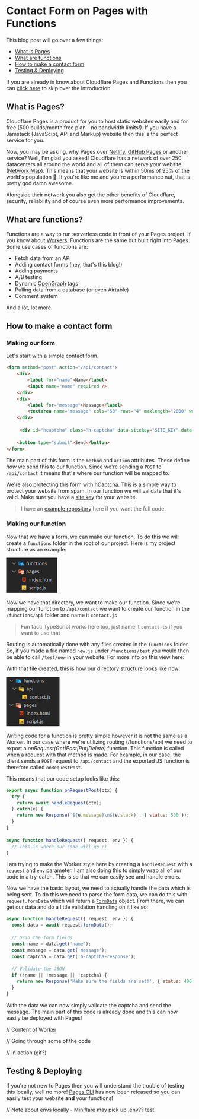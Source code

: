 # Contact Form on Pages with Functions

This blog post will go over a few things:
* [What is Pages](#what-is-pages%3F)
* [What are functions](#what-are-functions%3F)
* [How to make a contact form](#how-to-make-a-contact-form)
* [Testing & Deploying](#testing-%26-deploying)

If you are already in know about Cloudflare Pages and Functions then you can [click here](#How-to-make-a-contact-form) to skip over the introduction

## What is Pages?
Cloudflare Pages is a product for you to host static websites easily and for free (500 builds/month free plan - no bandwidth limits!). If you have a Jamstack (JavaScipt, API and Markup) website then this is the perfect service for you.

Now, you may be asking, why Pages over [Netlify](https://www.netlify.com/), [GitHub Pages](https://pages.github.com/) or another service? Well, I'm glad you asked! Cloudflare has a network of over 250 datacenters all around the world and all of them can serve _your_ website ([Network Map](https://cloudflare.com/network)). This means that your website is within 50ms of 95% of the world's population 🤯. If you're like me and you're a performance nut, that is pretty god damn awesome.

Alongside their network you also get the other benefits of Cloudflare, security, reliability and of course even more performance improvements.

## What are functions?
Functions are a way to run serverless code in front of your Pages project. If you know about [Workers](https://workers.dev), Functions are the same but built right into Pages. Some use cases of functions are:
* Fetch data from an API
* Adding contact forms (hey, that's this blog!)
* Adding payments
* A/B testing
* Dynamic [OpenGraph](https://ogp.me/) tags
* Pulling data from a database (or even Airtable)
* Comment system

And a lot, lot more.

## How to make a contact form

### Making our form

Let's start with a simple contact form.
```html
<form method="post" action="/api/contact">
    <div>
        <label for="name">Name</label>
        <input name="name" required />
    </div>
    <div>
        <label for="message">Message</label>
        <textarea name="message" cols="50" rows="4" maxlength="2000" wrap="soft" required></textarea>
    </div>

     <div id="hcaptcha" class="h-captcha" data-sitekey="SITE_KEY" data-theme="dark"></div>

    <button type="submit">Send</button>
</form>
```

The main part of this form is the `method` and `action` attributes. These define _how_ we send this to our function. Since we're sending a `POST` to `/api/contact` it means that's where our function will be mapped to.

We're also protecting this form with [hCaptcha](https://hcaptcha.com/). This is a simple way to protect your website from spam. In our function we will validate that it's valid. Make sure you have a [site key](https://hcaptcha.com/signup) for your website.

> I have an [example repository](https://github.com/WalshyDev/pages-functions-contact) here if you want the full code.

### Making our function

Now that we have a form, we can make our function. To do this we will create a `functions` folder in the root of our project. Here is my project structure as an example:

<!-- ![Project Structure](/img/pages-functions/pages_functions_structure_functions_dir.png) -->
![Project Structure](../../../public/img/pages-functions/pages_functions_structure_functions_dir.png)

Now we have that directory, we want to make our function. Since we're mapping our function to `/api/contact` we want to create our function in the `/functions/api` folder and name it `contact.js`
> Fun fact: TypeScript works here too, just name it `contact.ts` if you want to use that

Routing is automatically done with any files created in the `functions` folder. So, if you made a file named `new.js` under `/functions/test` you would then be able to call `/test/new` in your website. For more info on this view here: <PAGES DOCS>

With that file created, this is how our directory structure looks like now:

<!-- ![Project Structure](/img/pages-functions/pages_functions_structure_fnc_api_contact.png) -->
![Project Structure](../../../public/img/pages-functions/pages_functions_structure_fnc_api_contact.png)

Writing code for a function is pretty simple however it is not the same as a Worker. In our case where we're utilizing routing (/functions/api) we need to export a _onRequest(Get|Post|Put|Delete)_ function. This function is called when a request with that method is made. For example, in our case, the client sends a `POST` request to `/api/contact` and the exported JS function is therefore called `onRequestPost`.

This means that our code setup looks like this:
```js
export async function onRequestPost(ctx) {
  try {
    return await handleRequest(ctx);
  } catch(e) {
    return new Response(`${e.message}\n${e.stack}`, { status: 500 }); 
  }
}

async function handleRequest({ request, env }) {
  // This is where our code will go :)
}
```

I am trying to make the Worker style here by creating a `handleRequest` with a [`request`](https://developer.mozilla.org/en-US/docs/Web/API/Request) and `env` parameter. I am also doing this to simply wrap all of our code in a try-catch. This is so that we can easily see and handle errors.

Now we have the basic layout, we need to actually handle the data which is being sent. To do this we need to parse the form data, we can do this with `request.formData` which will return a [`FormData`](https://developer.mozilla.org/en-US/docs/Web/API/FormData) object. From there, we can get our data and do a little validation handling on it like so:

```js
async function handleRequest({ request, env }) {
  const data = await request.formData();

  // Grab the form fields
  const name = data.get('name');
  const message = data.get('message');
  const captcha = data.get('h-captcha-response');

  // Validate the JSON
  if (!name || !message || !captcha) {
    return new Response('Make sure the fields are set!', { status: 400 });
  }
}
```

With the data we can now simply validate the captcha and send the message. The main part of this code is already done and this can now easily be deployed with Pages!

// Content of Worker

// Going through some of the code

// In action (gif?)

## Testing & Deploying
If you're not new to Pages then you will understand the trouble of testing this locally, well no more! [Pages CLI]() has now been released so you can easily test your website **and** your functions!

// Note about envs locally - Miniflare may pick up .env?? test